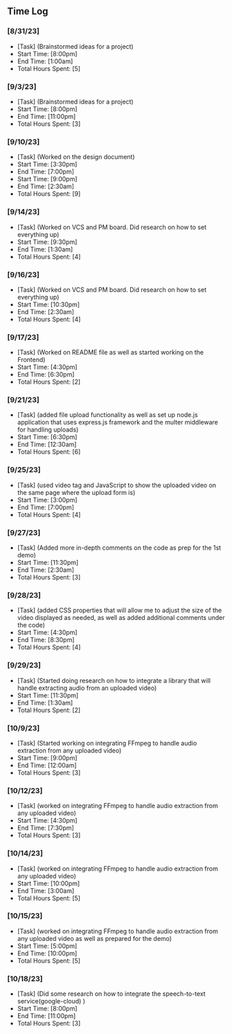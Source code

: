 ## Time Log

### [8/31/23]

- [Task] (Brainstormed ideas for a project)
- Start Time: [8:00pm]
- End Time: [1:00am]
- Total Hours Spent: [5]

 ### [9/3/23]

- [Task] (Brainstormed ideas for a project)
- Start Time: [8:00pm]
- End Time: [11:00pm]
- Total Hours Spent: [3]

 ### [9/10/23]

- [Task] (Worked on the design document)
- Start Time: [3:30pm]
- End Time: [7:00pm]
- Start Time: [9:00pm]
- End Time: [2:30am]
- Total Hours Spent: [9]

 ### [9/14/23]

- [Task] (Worked on VCS and PM board. Did research on how to set everything up)
- Start Time: [9:30pm]
- End Time: [1:30am]
- Total Hours Spent: [4]

 ### [9/16/23]

- [Task] (Worked on VCS and PM board. Did research on how to set everything up)
- Start Time: [10:30pm]
- End Time: [2:30am]
- Total Hours Spent: [4]

 ### [9/17/23]

- [Task] (Worked on README file as well as started working on the Frontend)
- Start Time: [4:30pm]
- End Time: [6:30pm]
- Total Hours Spent: [2]

 ### [9/21/23]

- [Task] (added file upload functionality as well as set up node.js application
  that uses express.js framework and the multer middleware for handling uploads)
- Start Time: [6:30pm]
- End Time: [12:30am]
- Total Hours Spent: [6]

### [9/25/23]

- [Task] (used video tag and JavaScript to show the uploaded video on the same page where the upload form is)
- Start Time: [3:00pm]
- End Time: [7:00pm]
- Total Hours Spent: [4]

### [9/27/23]

- [Task] (Added more in-depth comments on the code as prep for the 1st demo)
- Start Time: [11:30pm]
- End Time: [2:30am]
- Total Hours Spent: [3]

### [9/28/23]

- [Task] (added CSS properties that will allow me to adjust the size of the video displayed as needed, as well as added additional comments under the code)
- Start Time: [4:30pm]
- End Time: [8:30pm]
- Total Hours Spent: [4]

### [9/29/23]

- [Task] (Started doing research on how to integrate a library that will handle extracting audio from an uploaded video)
- Start Time: [11:30pm]
- End Time: [1:30am]
- Total Hours Spent: [2]

### [10/9/23]

- [Task] (Started working on integrating FFmpeg to handle audio extraction from any uploaded video)
- Start Time: [9:00pm]
- End Time: [12:00am]
- Total Hours Spent: [3]

### [10/12/23]

- [Task] (worked on integrating FFmpeg to handle audio extraction from any uploaded video)
- Start Time: [4:30pm]
- End Time: [7:30pm]
- Total Hours Spent: [3]

### [10/14/23]

- [Task] (worked on integrating FFmpeg to handle audio extraction from any uploaded video)
- Start Time: [10:00pm]
- End Time: [3:00am]
- Total Hours Spent: [5]

### [10/15/23]

- [Task] (worked on integrating FFmpeg to handle audio extraction from any uploaded video as well as prepared for the demo)
- Start Time: [5:00pm]
- End Time: [10:00pm]
- Total Hours Spent: [5]

### [10/18/23]

- [Task] (Did some research on how to integrate the speech-to-text service(google-cloud) )
- Start Time: [8:00pm]
- End Time: [11:00pm]
- Total Hours Spent: [3]
